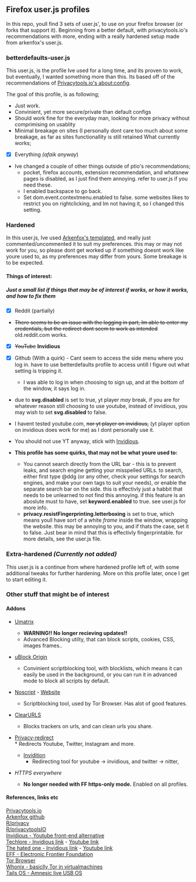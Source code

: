 ## Firefox user.js profiles
In this repo, youll find 3 sets of user.js', to use on your firefox browser (or forks that support it). Beginning from a better default, with privacytools.io's recommendations with more, ending with a really hardened setup made from arkenfox's user.js.



### betterdefaults-user.js
This user.js, is the profile Ive used for a long time, and its proven to work, but eventually, I wanted something more than this.
Its based off of the recommendations of [Privacytools.io's about:config](https://privacytools.io/browsers/#about_config).

The goal of this profile, is as following;

- Just work.
- Convinient, yet more secure/private than default configs
- Should work fine for the everyday man, looking for more privacy without comprimising on usablity
- Minimal breakage on sites (I personally dont care too much about some breakage, as far as sites functionallity is still retained
What currently works;
- [x] Everything *(afaik anyway*)

* Ive changed a couple of other things outside of ptio's recommendations;
	* pocket, firefox accounts, extension recommendation, and whatsnew pages is disabled, as I just find them annoying. refer to user.js if you need these.
	* I enabled backspace to go back.
	* Set dom.event.contextmenu.enabled to false. some websites likes to restrict you on rightclicking, and Im not having it, so I changed this setting.

### Hardened 
In this user.js, Ive used [Arkenfox's templated](github.com/arkenfox/user.js), and really just commented/uncommented it to suit my preferences. this may or may not work for you, so please dont get worked up if something doesnt work like youre used to, as my preferences may differ from yours. Some breakage is to be expected.

#### Things of interest:
##### Just a small list if things that may be of interest if works, or how it works, and how to *fix* them

- [x] Reddit (partially)

* ~~There seems to be an issue with the logging in part, Im able to enter my credentials, but the redirect dont seem to work as intended~~ old.reddit.com works.

- [x] ~~YouTube~~ **Invidious**

- [x] Github (With a quirk) -  Cant seem to access the side menu where you log in. have to use betterdefaults profile to access untill I figure out what setting is tripping it.
	* I was able to log in when choosing to sign up, and at the bottom of the window, it says log in.

* due to **svg.disabled** is set to true, yt player *may* break, if you are for whatever reason still choosing to use youtube, instead of invidious, you may wish to set **svg.disabled** to false. 
* I havent tested youtube.com, ~~nor yt player on invidious,~~ (yt player option on invidious does work for me)  as I dont personally use it.
* You should not use YT anyway, stick with [Invidious](https://github.com/iv-org/invidious).

* **This profile has some quirks, that may not be what youre used to:**
	* You cannot search directly from the URL bar - this is to prevent leaks, and search engine getting your misspelled URLs. to search, either first type @ddg (or any other, check your settings for search engines, and make your own tags to suit your needs), or enable the separate search bar on the side. this is effectivly just a habbit that needs to be unlearned to not find this annoying. if this feature is an aboslute must to have, set **keyword.enabled** to true. see user.js for more info.
	* **privacy.resistFingerprinting.letterboxing** is set to true, which means youll have sort of a white *frame* inside the window, wrapping the website. this may be annoying to you, and if thats the case, set it to false. Just bear in mind that this is effectivly fingerprintable. for more details, see the user.js file. 


### Extra-hardened *(Currently not added)*
This user.js is a continue from where hardened profile left of, with some additional tweaks for further hardening. More on this profile later, once I get to start editing it.


### Other stuff that might be of interest


#### Addons

* [Umatrix](https://github.com/gorhill/uMatrix)
	* **WARNING!! No longer recieving updates!!**
	* Advanced Blocking utilty, that can block scripts, cookies, CSS, images frames..

* [uBlock Origin](https://github.com/gorhill/uBlock)
	* Convinient scriptblocking tool, with blocklists, which means it can easily be used in the background, or you can run it in advanced mode to block all scripts by default. 

* [Noscript](https://addons.mozilla.org/en-US/firefox/addon/noscript/) - [Website](https://noscript.net/) 
	* Scriptblocking tool, used by Tor Browser. Has alot of good features.
 

* [ClearURLS](https://addons.mozilla.org/en-US/firefox/addon/clearurls/)
	* Blocks trackers on urls, and can clean urls you share.

* [Privacy-redirect](https://github.com/SimonBrazell/privacy-redirect) \
		* Redirects Youtube, Twitter, Instagram and more. 
	
	* [Invidition](https://addons.mozilla.org/en-US/firefox/addon/invidition/)
		* Redirecting tool for youtube -> invidious, and twitter -> nitter,

* *HTTPS everywhere* 
	* **No longer needed with FF https-only mode.** Enabled on all profiles.


#### References, links etc
[Privacytools.io](privacytools.io) \
[Arkenfox github](https://github.com/arkenfox/user.js/) \
[R/privacy](reddit.com/r/privacy/) \
[R/privacytoolsIO](reddit.com/r/privacytoolsio) \
[Invidious - Youtube front-end alternative](https://github.com/iv-org/invidious) \
[Techlore - Invidious link](https://invidious.snopyta.org/channel/UCs6KfncB4OV6Vug4o_bzijg) -  [Youtube link](https://www.youtube.com/channel/UCs6KfncB4OV6Vug4o_bzijg) \
[The hated one - Invidious link](https://invidious.snopyta.org/channel/UCjr2bPAyPV7t35MvcgT3W8Q) - [Youtube link](https://www.youtube.com/channel/UCjr2bPAyPV7t35MvcgT3W8Q) \
[EFF - Electronic Frontier Foundation](https://www.eff.org/) \
[Tor Browser](torproject.org) \
[Whonix - basiclly Tor in virtualmachines](whonix.org) \
[Tails OS - Amnesic live USB OS](https://tails.boum.org/)
